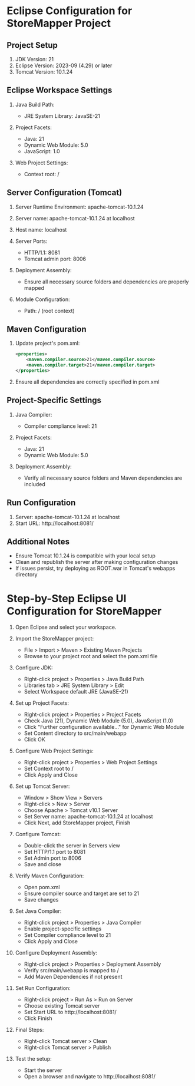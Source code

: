 # Eclipse Configuration for StoreMapper Project

## Project Setup
1. JDK Version: 21
2. Eclipse Version: 2023-09 (4.29) or later
3. Tomcat Version: 10.1.24

## Eclipse Workspace Settings
1. Java Build Path:
   - JRE System Library: JavaSE-21

2. Project Facets:
   - Java: 21
   - Dynamic Web Module: 5.0
   - JavaScript: 1.0

3. Web Project Settings:
   - Context root: /

## Server Configuration (Tomcat)
1. Server Runtime Environment: apache-tomcat-10.1.24
2. Server name: apache-tomcat-10.1.24 at localhost
3. Host name: localhost
4. Server Ports:
   - HTTP/1.1: 8081
   - Tomcat admin port: 8006

5. Deployment Assembly:
   - Ensure all necessary source folders and dependencies are properly mapped

6. Module Configuration:
   - Path: / (root context)

## Maven Configuration
1. Update project's pom.xml:
   ```xml
   <properties>
       <maven.compiler.source>21</maven.compiler.source>
       <maven.compiler.target>21</maven.compiler.target>
   </properties>
   ```

2. Ensure all dependencies are correctly specified in pom.xml

## Project-Specific Settings
1. Java Compiler:
   - Compiler compliance level: 21

2. Project Facets:
   - Java: 21
   - Dynamic Web Module: 5.0

3. Deployment Assembly:
   - Verify all necessary source folders and Maven dependencies are included

## Run Configuration
1. Server: apache-tomcat-10.1.24 at localhost
2. Start URL: http://localhost:8081/

## Additional Notes
- Ensure Tomcat 10.1.24 is compatible with your local setup
- Clean and republish the server after making configuration changes
- If issues persist, try deploying as ROOT.war in Tomcat's webapps directory


# Step-by-Step Eclipse UI Configuration for StoreMapper

1. Open Eclipse and select your workspace.

2. Import the StoreMapper project:
   - File > Import > Maven > Existing Maven Projects
   - Browse to your project root and select the pom.xml file

3. Configure JDK:
   - Right-click project > Properties > Java Build Path
   - Libraries tab > JRE System Library > Edit
   - Select Workspace default JRE (JavaSE-21)

4. Set up Project Facets:
   - Right-click project > Properties > Project Facets
   - Check Java (21), Dynamic Web Module (5.0), JavaScript (1.0)
   - Click "Further configuration available..." for Dynamic Web Module
   - Set Content directory to src/main/webapp
   - Click OK

5. Configure Web Project Settings:
   - Right-click project > Properties > Web Project Settings
   - Set Context root to /
   - Click Apply and Close

6. Set up Tomcat Server:
   - Window > Show View > Servers
   - Right-click > New > Server
   - Choose Apache > Tomcat v10.1 Server
   - Set Server name: apache-tomcat-10.1.24 at localhost
   - Click Next, add StoreMapper project, Finish

7. Configure Tomcat:
   - Double-click the server in Servers view
   - Set HTTP/1.1 port to 8081
   - Set Admin port to 8006
   - Save and close

8. Verify Maven Configuration:
   - Open pom.xml
   - Ensure compiler source and target are set to 21
   - Save changes

9. Set Java Compiler:
   - Right-click project > Properties > Java Compiler
   - Enable project-specific settings
   - Set Compiler compliance level to 21
   - Click Apply and Close

10. Configure Deployment Assembly:
    - Right-click project > Properties > Deployment Assembly
    - Verify src/main/webapp is mapped to /
    - Add Maven Dependencies if not present

11. Set Run Configuration:
    - Right-click project > Run As > Run on Server
    - Choose existing Tomcat server
    - Set Start URL to http://localhost:8081/
    - Click Finish

12. Final Steps:
    - Right-click Tomcat server > Clean
    - Right-click Tomcat server > Publish

13. Test the setup:
    - Start the server
    - Open a browser and navigate to http://localhost:8081/